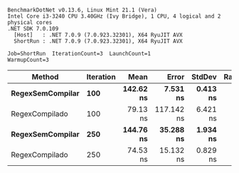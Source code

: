 ```

BenchmarkDotNet v0.13.6, Linux Mint 21.1 (Vera)
Intel Core i3-3240 CPU 3.40GHz (Ivy Bridge), 1 CPU, 4 logical and 2 physical cores
.NET SDK 7.0.109
  [Host]   : .NET 7.0.9 (7.0.923.32301), X64 RyuJIT AVX
  ShortRun : .NET 7.0.9 (7.0.923.32301), X64 RyuJIT AVX

Job=ShortRun  IterationCount=3  LaunchCount=1  
WarmupCount=3  

```
|           Method | Iteration |      Mean |      Error |   StdDev | Rank | Allocated |
|----------------- |---------- |----------:|-----------:|---------:|-----:|----------:|
| **RegexSemCompilar** |       **100** | **142.62 ns** |   **7.531 ns** | **0.413 ns** |    **3** |         **-** |
|   RegexCompilado |       100 |  79.13 ns | 117.142 ns | 6.421 ns |    2 |         - |
| **RegexSemCompilar** |       **250** | **144.76 ns** |  **35.288 ns** | **1.934 ns** |    **4** |         **-** |
|   RegexCompilado |       250 |  74.53 ns |  15.132 ns | 0.829 ns |    1 |         - |
